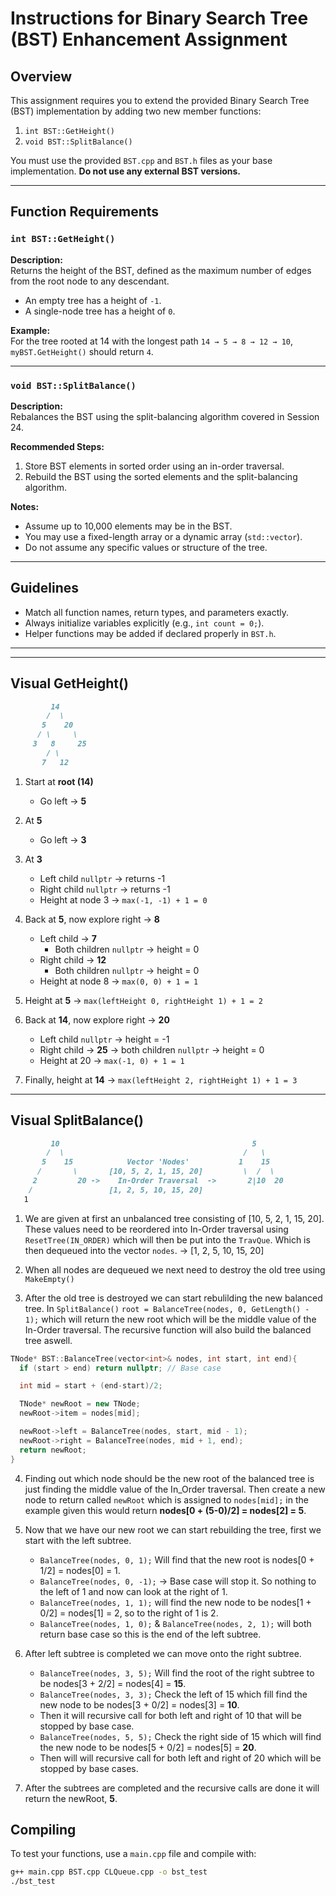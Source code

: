 # Instructions for Binary Search Tree (BST) Enhancement Assignment

## Overview

This assignment requires you to extend the provided Binary Search Tree (BST) implementation by adding two new member functions:

1. `int BST::GetHeight()`
2. `void BST::SplitBalance()`

You must use the provided `BST.cpp` and `BST.h` files as your base implementation. **Do not use any external BST versions.**

---

## Function Requirements

### `int BST::GetHeight()`

**Description:**  
Returns the height of the BST, defined as the maximum number of edges from the root node to any descendant.  
- An empty tree has a height of `-1`.  
- A single-node tree has a height of `0`.

**Example:**  
For the tree rooted at 14 with the longest path `14 → 5 → 8 → 12 → 10`,  
`myBST.GetHeight()` should return `4`.

---

### `void BST::SplitBalance()`

**Description:**  
Rebalances the BST using the split-balancing algorithm covered in Session 24.

**Recommended Steps:**
1. Store BST elements in sorted order using an in-order traversal.
2. Rebuild the BST using the sorted elements and the split-balancing algorithm.

**Notes:**
- Assume up to 10,000 elements may be in the BST.
- You may use a fixed-length array or a dynamic array (`std::vector`).
- Do not assume any specific values or structure of the tree.

---

## Guidelines

- Match all function names, return types, and parameters exactly.
- Always initialize variables explicitly (e.g., `int count = 0;`).
- Helper functions may be added if declared properly in `BST.h`.

---

---

## Visual GetHeight()
```markdown
         14
        /  \
       5    20
      / \     \
     3   8     25
        / \
       7   12
```
1. Start at **root (14)**  
   - Go left → **5**  

2. At **5**  
   - Go left → **3**  

3. At **3**  
   - Left child `nullptr` → returns -1  
   - Right child `nullptr` → returns -1  
   - Height at node 3 → `max(-1, -1) + 1 = 0`  

4. Back at **5**, now explore right → **8**  
   - Left child → **7**  
     - Both children `nullptr` → height = 0  
   - Right child → **12**  
     - Both children `nullptr` → height = 0  
   - Height at node 8 → `max(0, 0) + 1 = 1`  

5. Height at **5** → `max(leftHeight 0, rightHeight 1) + 1 = 2`

6. Back at **14**, now explore right → **20**  
   - Left child `nullptr` → height = -1  
   - Right child → **25** → both children `nullptr` → height = 0  
   - Height at 20 → `max(-1, 0) + 1 = 1`

7. Finally, height at **14** → `max(leftHeight 2, rightHeight 1) + 1 = 3`

---

## Visual SplitBalance()

```markdown
         10                                           5
        /  \                                        /   \
       5    15            Vector 'Nodes'           1    15
      /       \       [10, 5, 2, 1, 15, 20]         \  /  \
     2         20 ->    In-Order Traversal  ->       2|10  20
    /                 [1, 2, 5, 10, 15, 20]
   1                  
```
1. We are given at first an unbalanced tree consisting of [10, 5, 2, 1, 15, 20]. These values need to be reordered into In-Order traversal using `ResetTree(IN_ORDER)` which will then be put into the `TravQue`. Which is then dequeued into the vector `nodes`. -> [1, 2, 5, 10, 15, 20]

2. When all nodes are dequeued we next need to destroy the old tree using `MakeEmpty()`

3. After the old tree is destroyed we can start rebulilding the new balanced tree. In `SplitBalance()` `root = BalanceTree(nodes, 0, GetLength() - 1);` which will return the new root which will be the middle value of the In-Order traversal. The recursive function will also build the balanced tree aswell.

```cpp
TNode* BST::BalanceTree(vector<int>& nodes, int start, int end){
  if (start > end) return nullptr; // Base case

  int mid = start + (end-start)/2;

  TNode* newRoot = new TNode;
  newRoot->item = nodes[mid];

  newRoot->left = BalanceTree(nodes, start, mid - 1);
  newRoot->right = BalanceTree(nodes, mid + 1, end);
  return newRoot;
}
```

4. Finding out which node should be the new root of the balanced tree is just finding the middle value of the In_Order traversal. Then create a new node to return called `newRoot` which is assigned to `nodes[mid];` in the example given this would return **nodes[0 + (5-0)/2] = nodes[2] = 5**.

5. Now that we have our new root we can start rebuilding the tree, first we start with the left subtree.
   * `BalanceTree(nodes, 0, 1);` Will find that the new root is nodes[0 + 1/2] = nodes[0] = 1.
   * `BalanceTree(nodes, 0, -1);` -> Base case will stop it. So nothing to the left of 1 and now can look at the right of 1.
   * `BalanceTree(nodes, 1, 1);` will find the new node to be nodes[1 + 0/2] = nodes[1] = 2, so to the right of 1 is 2.
   * `BalanceTree(nodes, 1, 0);` & `BalanceTree(nodes, 2, 1);` will both return base case so this is the end of the left subtree.

6. After left subtree is completed we can move onto the right subtree.
   * `BalanceTree(nodes, 3, 5);` Will find the root of the right subtree to be nodes[3 + 2/2] = nodes[4] = **15**.
   * `BalanceTree(nodes, 3, 3);` Check the left of 15 which fill find the new node to be nodes[3 + 0/2] = nodes[3] = **10**.
   * Then it will recursive call for both left and right of 10 that will be stopped by base case.
   * `BalanceTree(nodes, 5, 5);` Check the right side of 15 which will find the new node to be nodes[5 + 0/2] = nodes[5] = **20**.
   * Then will will recursive call for both left and right of 20 which will be stopped by base cases.

7. After the subtrees are completed and the recursive calls are done it will return the newRoot, **5**.

## Compiling

To test your functions, use a `main.cpp` file and compile with:
```bash
g++ main.cpp BST.cpp CLQueue.cpp -o bst_test
./bst_test
```